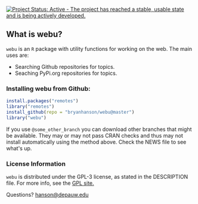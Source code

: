 [![Project Status: Active - The project has reached a stable, usable state and is being actively developed.](http://www.repostatus.org/badges/latest/active.svg)]()

## What is webu?

`webu` is an `R` package with utility functions for working on the web.  The main uses are:

* Searching Github repositories for topics.
* Seaching PyPi.org repositories for topics.

### Installing webu from Github:

````r
install.packages("remotes")
library("remotes")
install_github(repo = "bryanhanson/webu@master")
library("webu")
````

If you use `@some_other_branch` you can download other branches that might be available.  They may or may not pass CRAN checks and thus may not install automatically using the method above.  Check the NEWS file to see what's up.

### License Information

`webu` is distributed under the GPL-3 license, as stated in the DESCRIPTION file.  For more info, see the [GPL site.](https://www.gnu.org/licenses/gpl.html)

Questions?  hanson@depauw.edu
